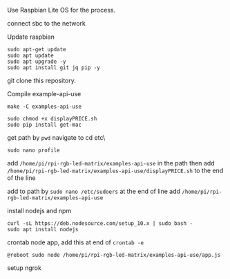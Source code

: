 Use Raspbian Lite OS for the process.

connect sbc to the network

Update raspbian
```
sudo apt-get update
sudo apt update
sudo apt upgrade -y
sudo apt install git jq pip -y
```

git clone this repository.

Compile example-api-use
```
make -C examples-api-use
```

```
sudo chmod +x displayPRICE.sh
sudo pip install get-mac
```

get path by ```pwd```
navigate to cd etc\
```
sudo nano profile
```
add `/home/pi/rpi-rgb-led-matrix/examples-api-use` in the path
then add ```/home/pi/rpi-rgb-led-matrix/examples-api-use/displayPRICE.sh``` to the end of the line

add to path by `sudo nano /etc/sudoers` at the end of line add
```/home/pi/rpi-rgb-led-matrix/examples-api-use```

install nodejs and npm 
```
curl -sL https://deb.nodesource.com/setup_10.x | sudo bash -
sudo apt install nodejs
```
crontab node app, add this at end of `crontab -e`
```
@reboot sudo node /home/pi/rpi-rgb-led-matrix/examples-api-use/app.js
```
setup ngrok
